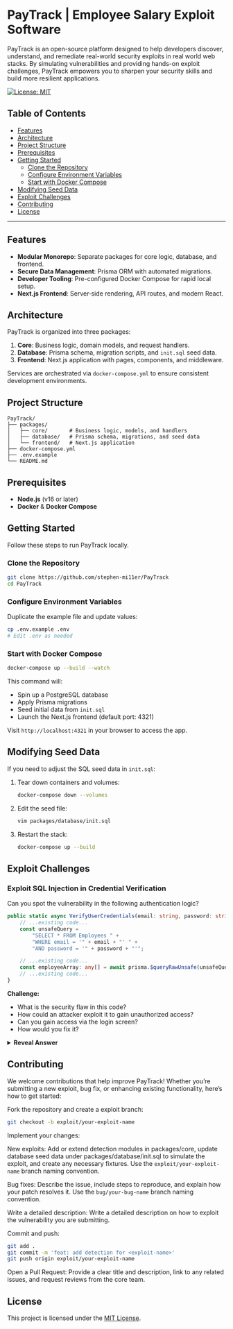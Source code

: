 <!--
PayTrack: Open-source employee salary exploit simulation platform for web application security, penetration testing, and vulnerability remediation. Hands-on challenges for learning OWASP, SQL injection, and secure coding best practices. Demo, docs, and MIT license.
-->
# PayTrack | Employee Salary Exploit Software

PayTrack is an open-source platform designed to help developers discover, understand, and remediate real-world security exploits in real world web stacks. By simulating vulnerabilities and providing hands-on exploit challenges, PayTrack empowers you to sharpen your security skills and build more resilient applications.

[![License: MIT](https://img.shields.io/badge/License-MIT-blue.svg)](LICENSE) 

## Table of Contents

* [Features](#features)
* [Architecture](#architecture)
* [Project Structure](#project-structure)
* [Prerequisites](#prerequisites)
* [Getting Started](#getting-started)
  * [Clone the Repository](#clone-the-repository)
  * [Configure Environment Variables](#configure-environment-variables)
  * [Start with Docker Compose](#start-with-docker-compose)
* [Modifying Seed Data](#modifying-seed-data)
* [Exploit Challenges](#exploit-challenges)
* [Contributing](#contributing)
* [License](#license)

---

## Features

* **Modular Monorepo**: Separate packages for core logic, database, and frontend.
* **Secure Data Management**: Prisma ORM with automated migrations.
* **Developer Tooling**: Pre-configured Docker Compose for rapid local setup.
* **Next.js Frontend**: Server‑side rendering, API routes, and modern React.

## Architecture

PayTrack is organized into three packages:

1. **Core**: Business logic, domain models, and request handlers.
2. **Database**: Prisma schema, migration scripts, and `init.sql` seed data.
3. **Frontend**: Next.js application with pages, components, and middleware.

Services are orchestrated via `docker-compose.yml` to ensure consistent development environments.

## Project Structure

```
PayTrack/
├── packages/
│   ├── core/       # Business logic, models, and handlers
│   ├── database/   # Prisma schema, migrations, and seed data
│   └── frontend/   # Next.js application
├── docker-compose.yml
├── .env.example
└── README.md
```

## Prerequisites

* **Node.js** (v16 or later)
* **Docker** & **Docker Compose**

## Getting Started

Follow these steps to run PayTrack locally.

### Clone the Repository

```bash
git clone https://github.com/stephen-mi11er/PayTrack
cd PayTrack
```

### Configure Environment Variables

Duplicate the example file and update values:

```bash
cp .env.example .env
# Edit .env as needed
```

### Start with Docker Compose

```bash
docker-compose up --build --watch
```

This command will:

* Spin up a PostgreSQL database
* Apply Prisma migrations
* Seed initial data from `init.sql`
* Launch the Next.js frontend (default port: 4321)

Visit `http://localhost:4321` in your browser to access the app.

## Modifying Seed Data

If you need to adjust the SQL seed data in `init.sql`:

1. Tear down containers and volumes:

   ```bash
   docker-compose down --volumes
   ```

2. Edit the seed file:

   ```bash
   vim packages/database/init.sql
   ```

3. Restart the stack:

   ```bash
   docker-compose up --build
   ```

## Exploit Challenges 

### Exploit SQL Injection in Credential Verification

Can you spot the vulnerability in the following authentication logic?

```typescript
public static async VerifyUserCredentials(email: string, password: string): Promise<Employee | undefined> {
    // ...existing code...
    const unsafeQuery =
        "SELECT * FROM Employees " +
        "WHERE email = '" + email + "' " +
        "AND password = '" + password + "'";

    // ...existing code...
    const employeeArray: any[] = await prisma.$queryRawUnsafe(unsafeQuery);
    // ...existing code...
}
```

**Challenge:**
- What is the security flaw in this code?
- How could an attacker exploit it to gain unauthorized access?
- Can you gain access via the login screen?
- How would you fix it?

<details>
<summary><strong>Reveal Answer</strong></summary>

### Vulnerability: SQL Injection

This code is vulnerable to SQL injection because it directly interpolates untrusted user input (`email` and `password`) into a raw SQL query string. An attacker can craft input that alters the query logic, bypassing authentication.

**Example Attack:**
- Email: `bbender@planetexpress.com`
- Password: `' OR email='bbender@planetexpress.com'--`

This input transforms the query into:

```sql
SELECT * FROM Employees WHERE email = 'bbender@planetexpress.com' AND password = '' OR email='bbender@planetexpress.com'--'
```

The `--` comments out the rest of the query, so the password check is bypassed, and the attacker logs in as the target user.

### How to Fix
- **Never** interpolate user input directly into SQL queries.
- Use parameterized queries or Prisma's query builder:

```typescript
const employee = await prisma.employees.findFirst({
  where: { email, password }
});
```

Or, if using raw SQL, use `$queryRaw` with parameters:

```typescript
const employeeArray = await prisma.$queryRaw`SELECT * FROM Employees WHERE email = ${email} AND password = ${password}`;
```

</details>

## Contributing

We welcome contributions that help improve PayTrack! Whether you’re submitting a new exploit, bug fix, or enhancing existing functionality, here’s how to get started:

Fork the repository and create a exploit branch:

```bash
git checkout -b exploit/your-exploit-name
```

Implement your changes:

New exploits: Add or extend detection modules in packages/core, update database seed data under packages/database/init.sql to simulate the exploit, and create any necessary fixtures. Use the `exploit/your-exploit-name` branch naming convention.

Bug fixes: Describe the issue, include steps to reproduce, and explain how your patch resolves it. Use the `bug/your-bug-name` branch naming convention.

Write a detailed description: Write a detailed description on how to exploit the vulnerability you are submitting.

Commit and push:

```bash
git add .
git commit -m 'feat: add detection for <exploit-name>'
git push origin exploit/your-exploit-name
```

Open a Pull Request: Provide a clear title and description, link to any related issues, and request reviews from the core team.

## License

This project is licensed under the [MIT License](LICENSE).